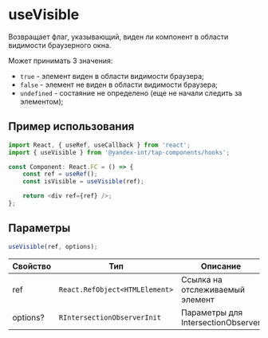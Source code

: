 # useVisible

Возвращает флаг, указывающий, виден ли компонент в области видимости браузерного окна.

Может принимать 3 значения:
- `true` - элемент виден в области видимости браузера;
- `false` - элемент не виден в области видимости браузера;
- `undefined` - состаяние не определено (еще не начали следить за элементом);

## Пример использования

```typescript jsx
import React, { useRef, useCallback } from 'react';
import { useVisible } from '@yandex-int/tap-components/hooks';

const Component: React.FC = () => {
    const ref = useRef();
    const isVisible = useVisible(ref);

    return <div ref={ref} />;
};
```

## Параметры

```typescript
useVisible(ref, options);
```

| Свойство     | Тип                                    | Описание                                                       |
| ------------ | -------------------------------------- | -------------------------------------------------------------- |
| ref          | `React.RefObject<HTMLElement>`         | Ссылка на отслеживаемый элемент                                |
| options?     | `RIntersectionObserverInit`            | Параметры для IntersectionObserver                             |